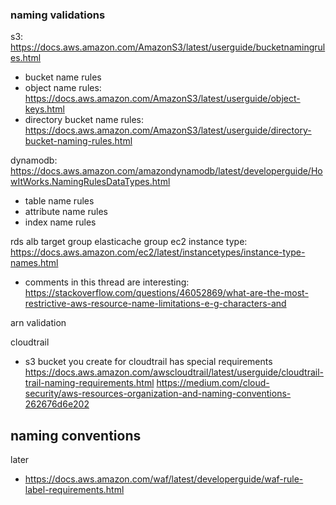 ### naming validations

s3: https://docs.aws.amazon.com/AmazonS3/latest/userguide/bucketnamingrules.html
- bucket name rules
- object name rules: https://docs.aws.amazon.com/AmazonS3/latest/userguide/object-keys.html
- directory bucket name rules: https://docs.aws.amazon.com/AmazonS3/latest/userguide/directory-bucket-naming-rules.html

dynamodb: https://docs.aws.amazon.com/amazondynamodb/latest/developerguide/HowItWorks.NamingRulesDataTypes.html
- table name rules
- attribute name rules
- index name rules
  
rds
alb target group
elasticache group
ec2 instance type: https://docs.aws.amazon.com/ec2/latest/instancetypes/instance-type-names.html
- comments in this thread are interesting: https://stackoverflow.com/questions/46052869/what-are-the-most-restrictive-aws-resource-name-limitations-e-g-characters-and

arn validation

cloudtrail
- s3 bucket you create for cloudtrail has special requirements
https://docs.aws.amazon.com/awscloudtrail/latest/userguide/cloudtrail-trail-naming-requirements.html
https://medium.com/cloud-security/aws-resources-organization-and-naming-conventions-262676d6e202
## naming conventions


later
- https://docs.aws.amazon.com/waf/latest/developerguide/waf-rule-label-requirements.html
